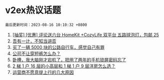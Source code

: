 # v2ex热议话题

`最后更新时间：2023-08-16 10:10:32 +0800`

1. [[抽奖] [优惠] 评论送六台 HomeKit +CozyLife 双平台 五路球泡灯，包邮 25](https://www.v2ex.com/t/965474)
1. [吾有一计，不知当讲否](https://www.v2ex.com/t/965456)
1. [买了一辆 5000 块的公路自行车，感觉自己有罪](https://www.v2ex.com/t/965549)
1. [公司不让穿短裤怎么办？](https://www.v2ex.com/t/965489)
1. [卧槽，我大脑刚才宕机了，把用了两年的手机锁屏密码忘了](https://www.v2ex.com/t/965367)
1. [2 梯 1 户 16 层的小高层和 1 梯 1 户 9 层洋房怎么选？](https://www.v2ex.com/t/965454)
1. [运营商不愿意提上行的几大原因](https://www.v2ex.com/t/965431)

